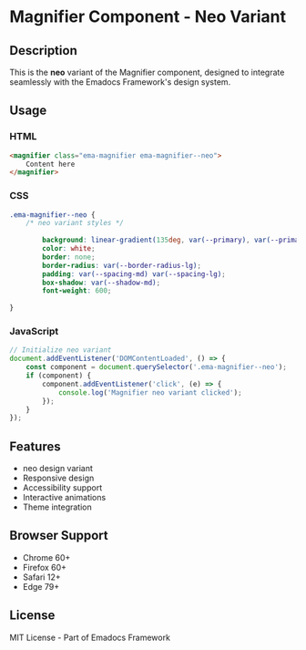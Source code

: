 # Magnifier Component - Neo Variant

## Description
This is the **neo** variant of the Magnifier component, designed to integrate seamlessly with the Emadocs Framework's design system.

## Usage

### HTML
```html
<magnifier class="ema-magnifier ema-magnifier--neo">
    Content here
</magnifier>
```

### CSS
```css
.ema-magnifier--neo {
    /* neo variant styles */
    
        background: linear-gradient(135deg, var(--primary), var(--primary-dark));
        color: white;
        border: none;
        border-radius: var(--border-radius-lg);
        padding: var(--spacing-md) var(--spacing-lg);
        box-shadow: var(--shadow-md);
        font-weight: 600;
    
}
```

### JavaScript
```javascript
// Initialize neo variant
document.addEventListener('DOMContentLoaded', () => {
    const component = document.querySelector('.ema-magnifier--neo');
    if (component) {
        component.addEventListener('click', (e) => {
            console.log('Magnifier neo variant clicked');
        });
    }
});
```

## Features
- neo design variant
- Responsive design
- Accessibility support
- Interactive animations
- Theme integration

## Browser Support
- Chrome 60+
- Firefox 60+
- Safari 12+
- Edge 79+

## License
MIT License - Part of Emadocs Framework
